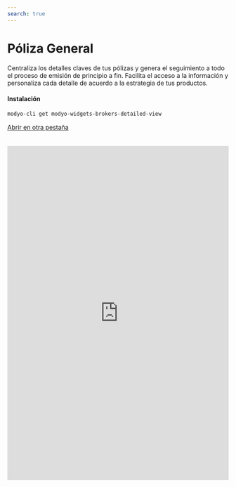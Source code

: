 ```yaml
---
search: true
---
```


# Póliza General

Centraliza los detalles claves de tus pólizas y genera el seguimiento a todo el proceso de emisión de principio a fin. Facilita el acceso a la información y personaliza cada detalle de acuerdo a la estrategia de tus productos.

#### Instalación

```bash
modyo-cli get modyo-widgets-brokers-detailed-view
```

[Abrir en otra pestaña](https://widgets-es.modyo.com/seguros/broker/vista-detallada)

<iframe id="widgetFrame" src="https://widgets-es.modyo.com/seguros/broker/vista-detallada" width="100%" frameBorder="0"  style="min-height:762px;overflow:auto;margin-top:20px;"/>

| Funcionalidad   | Descripción                                                                                                                                                                                                                                |
|-----------------|--------------------------------------------------------------------------------------------------------------------------------------------------------------------------------------------------------------------------------------------|
| Resumen         | Facilita la consulta de las pólizas y presenta los datos relevantes a tus intermediarios independiente del estado de las pólizas. Usa esta sección para notificar sobre fechas importantes o cambios de estado en la póliza.               |
| Condiciones     | Personaliza el módulo para presentar las coberturas y deducibles de la póliza en caso de siniestros. Facilita que los intermediarios identifiquen los datos mínimos de las coberturas o evoluciona este módulo para configurar activación. |
| Tabla de primas | Configura según tu estrategia comercial las primas que se pagan en la póliza o facilita que tus intermediarios administren bajo tus reglas los incrementos de prima.                                                                       |
| Histórico       | Genera una trazabilidad de los movimientos de las pólizas para que tanto los intermediarios como tu equipo de operación puedan visualizar o gestionar endosos, resignaciones, o envíos de PDF de cada movimiento.                           |
| Descarga        | Integra los clausulados de las pólizas en PDF y facilita el envío a través de correo electrónico. Complementa los documentos con información legal o de negocio según la necesidad.                                                        |
| Envío de firma  | Agiliza el pago de las pólizas integrando esta opción de envío de firma para aprobación del pago. Ahorra tiempo y optimiza procesos para emitir de forma más eficiente.                                                                    |
